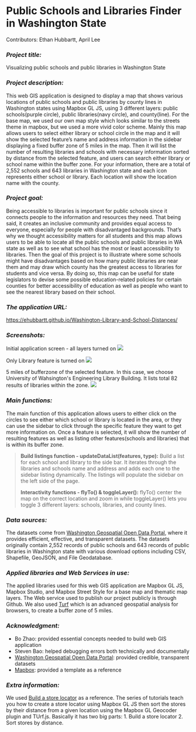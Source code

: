 # Public Schools and Libraries Finder in Washington State
Contributors: Ethan Hubbartt, April Lee

### *Project title:*
Visualizing public schools and public libraries in Washington State

### *Project description:*
This web GIS application is designed to display a map that shows various locations of public schools and public libraries by county lines in Washington states using Mapbox GL JS, using 3 different layers: public schools(purple circle), public libraries(navy circle), and county(line). For the base map, we used our own map style which looks similar to the streets theme in mapbox, but we used a more vivid color scheme. Mainly this map allows users to select either library or school circle in the map and it will show the selected feature’s name and address information in the sidebar displaying a fixed buffer zone of 5 miles in the map. Then it will list the number of resulting libraries and schools with necessary information sorted by distance from the selected feature, and users can search either library or school name within the buffer zone. For your information, there are a total of 2,552 schools and 643 libraries in Washington state and each icon represents either school or library. Each location will show the location name with the county.

### *Project goal:*
Being accessible to libraries is important for public schools since it connects people to the information and resources they need. That being said, it creates an inclusive community and provides equal access to everyone, especially for people with disadvantaged backgrounds. That’s why we thought accessibility matters for all students and this map allows users to be able to locate all the public schools and public libraries in WA state as well as to see what school has the most or least accessibility to libraries. Then the goal of this project is to illustrate where some schools might have disadvantages based on how many public libraries are near them and may draw which county has the greatest access to libraries for students and vice versa. By doing so, this map can be useful for state legislators to devise some possible education-related policies for certain counties for better accessibility of education as well as people who want to see the nearest library based on their school. 

### *The application URL:*
https://ehubbartt.github.io/Washington-Library-and-School-Distances/

### *Screenshots:*
Initial application screen - all layers turned on
![](img/initial.png)

Only Library feature is turned on
![](img/library.png)

5 miles of bufferzone of the selected feature.
In this case, we choose University of Wahsington's Engineering Library Building.
It lists total 82 results of libraries within the zone.
![](img/buffer.png)

### *Main functions:*
The main function of this application allows users to either click on the circles to see either which school or library is located in the area, or they can use the sidebar to click through the specific feature they want to get more information on. Once a feature is selected, it will show the number of resulting features as well as listing other features(schools and libraries) that is within its buffer zone.

> **Build listings function  - updateDataList(features, type):** Build a list for each school and library to the side bar. It iterates through the libraries and schools name and address and adds each one to the sidebar listing dynamically. The listings will populate the sidebar on the left side of the page.
>
> **Interactivity functions - flyTo() & toggleLayer():** flyTo() center the map on the correct location and zoom in while toggleLayer() lets you toggle 3 different layers: schools, libraries, and county lines.
>

### *Data sources:*
The datasets come from [Washington Geospatial Open Data Portal](https://geo.wa.gov/), where it provides efficient, effective, and transparent datasets.
The datasets originally contain 2,552 records of public schools and 643 records of public libraries in Washington state with various download options including CSV, Shapefile, GeoJSON, and File Geodatabase.

### *Applied libraries and Web Services in use:*
The applied libraries used for this web GIS application are Mapbox GL JS, Mapbox Studio, and Mapbox Street Style for a base map and thematic map layers. The Web service used to publish our project publicly is through Github. We also used [Turf](https://turfjs.org) which is an advanced geospatial analysis for browsers, to create a buffer zone of 5 miles. 

### *Acknowledgment:*
- Bo Zhao: provided essential concepts needed to build web GIS application
- Steven Bao: helped debugging errors both technically and documentally
- [Washington Geospatial Open Data Portal](https://geo.wa.gov/): provided credible, transparent datasets
- [Mapbox](https://docs.mapbox.com/): provided a template as a reference

### *Extra information:*
We used [Build a store locator](https://docs.mapbox.com/help/tutorials/building-a-store-locator/#finished-product) as a reference. The series of tutorials teach you how to create a store locator using Mapbox GL JS then sort the stores by their distance from a given location using the Mapbox GL Geocoder plugin and TUrf.js. Basically it has two big parts: 1. Build a store locator 2. Sort stores by distance.
